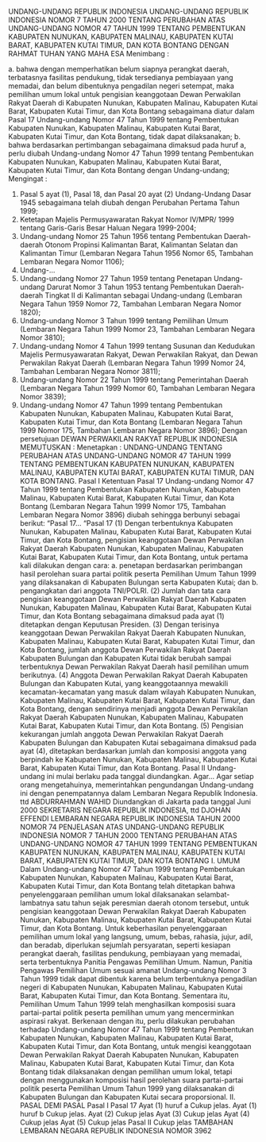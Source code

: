  UNDANG-UNDANG REPUBLIK INDONESIA UNDANG-UNDANG REPUBLIK INDONESIA NOMOR 7 TAHUN 2000 TENTANG PERUBAHAN ATAS UNDANG-UNDANG NOMOR 47 TAHUN 1999 TENTANG PEMBENTUKAN KABUPATEN NUNUKAN, KABUPATEN MALINAU, KABUPATEN KUTAI BARAT, KABUPATEN KUTAI TIMUR, DAN KOTA BONTANG
DENGAN RAHMAT TUHAN YANG MAHA ESA
Menimbang :

a. bahwa dengan memperhatikan belum siapnya perangkat daerah, terbatasnya fasilitas pendukung, tidak tersedianya pembiayaan yang memadai, dan belum dibentuknya pengadilan negeri setempat, maka pemilihan umum lokal untuk pengisian keanggotaan Dewan Perwakilan Rakyat Daerah di Kabupaten Nunukan, Kabupaten Malinau, Kabupaten Kutai Barat, Kabupaten Kutai Timur, dan Kota Bontang sebagaimana diatur dalam Pasal 17 Undang-undang Nomor 47 Tahun 1999 tentang Pembentukan Kabupaten Nunukan, Kabupaten Malinau, Kabupaten Kutai Barat, Kabupaten Kutai Timur, dan Kota Bontang, tidak dapat dilaksanakan;
b. bahwa berdasarkan pertimbangan sebagaimana dimaksud pada huruf a, perlu diubah Undang-undang Nomor 47 Tahun 1999 tentang Pembentukan Kabupaten Nunukan, Kabupaten Malinau, Kabupaten Kutai Barat, Kabupaten Kutai Timur, dan Kota Bontang dengan Undang-undang;
Mengingat :

1. Pasal 5 ayat (1), Pasal 18, dan Pasal 20 ayat (2) Undang-Undang Dasar 1945 sebagaimana telah diubah dengan Perubahan Pertama Tahun 1999;
2. Ketetapan Majelis Permusyawaratan Rakyat Nomor IV/MPR/ 1999 tentang Garis-Garis Besar Haluan Negara 1999-2004;
3. Undang-undang Nomor 25 Tahun 1956 tentang Pembentukan Daerah-daerah Otonom Propinsi Kalimantan Barat, Kalimantan Selatan dan Kalimantan Timur (Lembaran Negara Tahun 1956 Nomor 65, Tambahan Lembaran Negara Nomor 1106);
4. Undang-...
4. Undang-undang Nomor 27 Tahun 1959 tentang Penetapan Undang-undang Darurat Nomor 3 Tahun 1953 tentang Pembentukan Daerah-daerah Tingkat II di Kalimantan sebagai Undang-undang (Lembaran Negara Tahun 1959 Nomor 72, Tambahan Lembaran Negara Nomor 1820);
5. Undang-undang Nomor 3 Tahun 1999 tentang Pemilihan Umum (Lembaran Negara Tahun 1999 Nomor 23, Tambahan Lembaran Negara Nomor 3810);
6. Undang-undang Nomor 4 Tahun 1999 tentang Susunan dan Kedudukan Majelis Permusyawaratan Rakyat, Dewan Perwakilan Rakyat, dan Dewan Perwakilan Rakyat Daerah (Lembaran Negara Tahun 1999 Nomor 24, Tambahan Lembaran Negara Nomor 3811);
7. Undang-undang Nomor 22 Tahun 1999 tentang Pemerintahan Daerah (Lembaran Negara Tahun 1999 Nomor 60, Tambahan Lembaran Negara Nomor 3839);
8. Undang-undang Nomor 47 Tahun 1999 tentang Pembentukan Kabupaten Nunukan, Kabupaten Malinau, Kabupaten Kutai Barat, Kabupaten Kutai Timur, dan Kota Bontang (Lembaran Negara Tahun 1999 Nomor 175, Tambahan Lembaran Negara Nomor 3896); Dengan persetujuan DEWAN PERWAKILAN RAKYAT REPUBLIK INDONESIA
MEMUTUSKAN :
 Menetapkan : UNDANG-UNDANG TENTANG PERUBAHAN ATAS UNDANG-UNDANG NOMOR 47 TAHUN 1999 TENTANG PEMBENTUKAN KABUPATEN NUNUKAN, KABUPATEN MALINAU, KABUPATEN KUTAI BARAT, KABUPATEN KUTAI TIMUR, DAN KOTA BONTANG.
Pasal I
Ketentuan Pasal 17 Undang-undang Nomor 47 Tahun 1999 tentang Pembentukan Kabupaten Nunukan, Kabupaten Malinau, Kabupaten Kutai Barat, Kabupaten Kutai Timur, dan Kota Bontang (Lembaran Negara Tahun 1999 Nomor 175, Tambahan Lembaran Negara Nomor 3896) diubah sehingga berbunyi sebagai berikut: “Pasal 17... “Pasal 17 (1) Dengan terbentuknya Kabupaten Nunukan, Kabupaten Malinau, Kabupaten Kutai Barat, Kabupaten Kutai Timur, dan Kota Bontang, pengisian keanggotaan Dewan Perwakilan Rakyat Daerah Kabupaten Nunukan, Kabupaten Malinau, Kabupaten Kutai Barat, Kabupaten Kutai Timur, dan Kota Bontang, untuk pertama kali dilakukan dengan cara:
a. penetapan berdasarkan perimbangan hasil perolehan suara partai politik peserta Pemilihan Umum Tahun 1999 yang dilaksanakan di Kabupaten Bulungan serta Kabupaten Kutai; dan
b. pengangkatan dari anggota TNI/POLRI.
(2) Jumlah dan tata cara pengisian keanggotaan Dewan Perwakilan Rakyat Daerah Kabupaten Nunukan, Kabupaten Malinau, Kabupaten Kutai Barat, Kabupaten Kutai Timur, dan Kota Bontang sebagaimana dimaksud pada ayat (1) ditetapkan dengan Keputusan Presiden.
(3) Dengan terisinya keanggotaan Dewan Perwakilan Rakyat Daerah Kabupaten Nunukan, Kabupaten Malinau, Kabupaten Kutai Barat, Kabupaten Kutai Timur, dan Kota Bontang, jumlah anggota Dewan Perwakilan Rakyat Daerah Kabupaten Bulungan dan Kabupaten Kutai tidak berubah sampai terbentuknya Dewan Perwakilan Rakyat Daerah hasil pemilihan umum berikutnya.
(4) Anggota Dewan Perwakilan Rakyat Daerah Kabupaten Bulungan dan Kabupaten Kutai, yang keanggotaannya mewakili kecamatan-kecamatan yang masuk dalam wilayah Kabupaten Nunukan, Kabupaten Malinau, Kabupaten Kutai Barat, Kabupaten Kutai Timur, dan Kota Bontang, dengan sendirinya menjadi anggota Dewan Perwakilan Rakyat Daerah Kabupaten Nunukan, Kabupaten Malinau, Kabupaten Kutai Barat, Kabupaten Kutai Timur, dan Kota Bontang.
(5) Pengisian kekurangan jumlah anggota Dewan Perwakilan Rakyat Daerah Kabupaten Bulungan dan Kabupaten Kutai sebagaimana dimaksud pada ayat (4), ditetapkan berdasarkan jumlah dan komposisi anggota yang berpindah ke Kabupaten Nunukan, Kabupaten Malinau, Kabupaten Kutai Barat, Kabupaten Kutai Timur, dan Kota Bontang.
Pasal II
Undang-undang ini mulai berlaku pada tanggal diundangkan. Agar...
Agar setiap orang mengetahuinya, memerintahkan pengundangan Undang-undang ini dengan penempatannya dalam Lembaran Negara Republik Indonesia. ttd ABDURRAHMAN WAHID Diundangkan di Jakarta pada tanggal Juni 2000 SEKRETARIS NEGARA REPUBLIK INDONESIA, ttd DJOHAN EFFENDI LEMBARAN NEGARA REPUBLIK INDONESIA TAHUN 2000 NOMOR 74 PENJELASAN ATAS UNDANG-UNDANG REPUBLIK INDONESIA NOMOR 7 TAHUN 2000 TENTANG PERUBAHAN ATAS UNDANG-UNDANG NOMOR 47 TAHUN 1999 TENTANG PEMBENTUKAN KABUPATEN NUNUKAN, KABUPATEN MALINAU, KABUPATEN KUTAI BARAT, KABUPATEN KUTAI TIMUR, DAN KOTA BONTANG I. UMUM Dalam Undang-undang Nomor 47 Tahun 1999 tentang Pembentukan Kabupaten Nunukan, Kabupaten Malinau, Kabupaten Kutai Barat, Kabupaten Kutai Timur, dan Kota Bontang telah ditetapkan bahwa penyelenggaraan pemilihan umum lokal dilaksanakan selambat-lambatnya satu tahun sejak peresmian daerah otonom tersebut, untuk pengisian keanggotaan Dewan Perwakilan Rakyat Daerah Kabupaten Nunukan, Kabupaten Malinau, Kabupaten Kutai Barat, Kabupaten Kutai Timur, dan Kota Bontang. Untuk keberhasilan penyelenggaraan pemilihan umum lokal yang langsung, umum, bebas, rahasia, jujur, adil, dan beradab, diperlukan sejumlah persyaratan, seperti kesiapan perangkat daerah, fasilitas pendukung, pembiayaan yang memadai, serta terbentuknya Panitia Pengawas Pemilihan Umum. Namun, Panitia Pengawas Pemilihan Umum sesuai amanat Undang-undang Nomor 3 Tahun 1999 tidak dapat dibentuk karena belum terbentuknya pengadilan negeri di Kabupaten Nunukan, Kabupaten Malinau, Kabupaten Kutai Barat, Kabupaten Kutai Timur, dan Kota Bontang. Sementara itu, Pemilihan Umum Tahun 1999 telah menghasilkan komposisi suara partai-partai politik peserta pemilihan umum yang mencerminkan aspirasi rakyat. Berkenaan dengan itu, perlu dilakukan perubahan terhadap Undang-undang Nomor 47 Tahun 1999 tentang Pembentukan Kabupaten Nunukan, Kabupaten Malinau, Kabupaten Kutai Barat, Kabupaten Kutai Timur, dan Kota Bontang, untuk mengisi keanggotaan Dewan Perwakilan Rakyat Daerah Kabupaten Nunukan, Kabupaten Malinau, Kabupaten Kutai Barat, Kabupaten Kutai Timur, dan Kota Bontang tidak dilaksanakan dengan pemilihan umum lokal, tetapi dengan menggunakan komposisi hasil perolehan suara partai-partai politik peserta Pemilihan Umum Tahun 1999 yang dilaksanakan di Kabupaten Bulungan dan Kabupaten Kutai secara proporsional. II. PASAL DEMI PASAL
Pasal I
Pasal 17
Ayat (1) huruf a Cukup jelas. Ayat (1) huruf b Cukup jelas. Ayat (2) Cukup jelas Ayat (3) Cukup jelas Ayat (4) Cukup jelas Ayat (5) Cukup jelas
Pasal II
Cukup jelas TAMBAHAN LEMBARAN NEGARA REPUBLIK INDONESIA NOMOR 3962